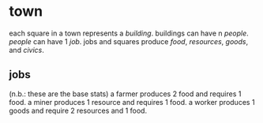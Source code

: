 # town

each square in a town represents a _building_.
buildings can have n _people_.
_people_ can have 1 _job_.
jobs and squares produce _food_, _resources_, _goods_, and _civics_.


## jobs

(n.b.: these are the base stats)
a farmer produces 2 food and requires 1 food.
a miner produces 1 resource and requires 1 food.
a worker produces 1 goods and require 2 resources and 1 food.